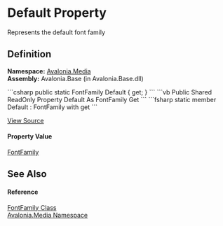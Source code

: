 # Default Property


Represents the default font family



## Definition
**Namespace:** <a href="N_Avalonia_Media">Avalonia.Media</a>  
**Assembly:** Avalonia.Base (in Avalonia.Base.dll)

<Tabs groupId="api-code-preview">
<TabItem value="csharp" label="C#">
```csharp
public static FontFamily Default { get; }
```
</TabItem>
<TabItem value="vb" label="VB">
```vb
Public Shared ReadOnly Property Default As FontFamily
	Get
```
</TabItem>
<TabItem value="fsharp" label="F#">
```fsharp
static member Default : FontFamily with get
```
</TabItem>
</Tabs>



<a href="https://github.com/AvaloniaUI/Avalonia/tree/master/src/Avalonia.Base/Media/FontFamily.cs#L80" title="View the source code">View Source</a>



#### Property Value
<a href="T_Avalonia_Media_FontFamily">FontFamily</a>

## See Also


#### Reference
<a href="T_Avalonia_Media_FontFamily">FontFamily Class</a>  
<a href="N_Avalonia_Media">Avalonia.Media Namespace</a>  

